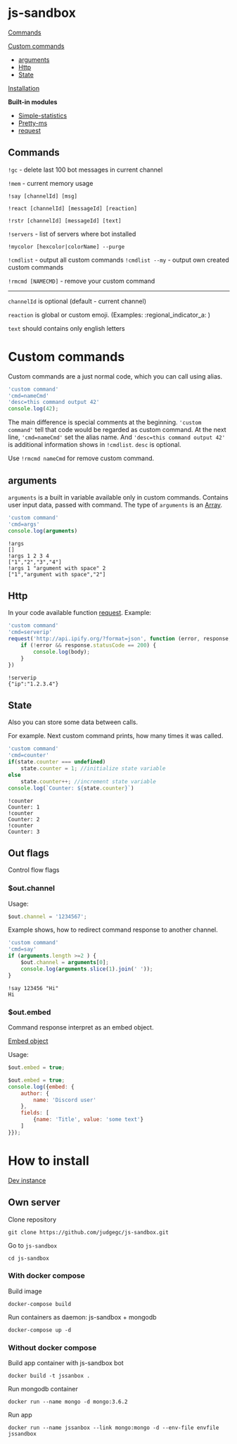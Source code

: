 # **js-sandbox**

[Commands](#commands)

[Custom commands](#custom-commands)
* [arguments](#arguments)
* [Http](#http)
* [State](#state)

[Installation](#how-to-install)

**Built-in modules**

* [Simple-statistics](https://github.com/simple-statistics/simple-statistics)
* [Pretty-ms](https://github.com/sindresorhus/pretty-ms)
* [request](https://github.com/expressjs/express)

## Commands

`!gc` - delete last 100 bot messages in current channel

`!mem` - current memory usage

`!say [channelId] [msg]`

`!react [channelId] [messageId] [reaction]`

`!rstr [channelId] [messageId] [text]`

`!servers` - list of servers where bot installed

`!mycolor [hexcolor|colorName] --purge`

`!cmdlist` - output all custom commands
`!cmdlist --my` - output own created custom commands

`!rmcmd [NAMECMD]` - remove your custom command

___

`channelId` is optional (default - current channel)

`reaction` is global or custom emoji. (Examples: :regional_indicator_a: )

`text` should contains only english letters


# Custom commands
Custom commands are a just normal code, which you can call using alias.


```javascript
'custom command'
'cmd=nameCmd'
'desc=this command output 42'
console.log(42);
```
The main difference is special comments at the beginning.
`'custom command'` tell that code would be regarded as custom command. 
At the next line, `'cmd=nameCmd'` set the alias name.
And `'desc=this command output 42'` is additional information shows in `!cmdlist`. `desc` is optional.

Use `!rmcmd nameCmd` for remove custom command.

## arguments
`arguments` is a built in variable available only in custom commands. Contains user input data, passed with command. The type of `arguments` is an [Array](https://developer.mozilla.org/en-US/docs/Web/JavaScript/Reference/Global_Objects/Array).
```js
'custom command'
'cmd=args'
console.log(arguments)
```
```
!args
[]
!args 1 2 3 4
["1","2","3","4"]
!args 1 "argument with space" 2
["1","argument with space","2"]
```
## Http

In your code available function [request](https://github.com/expressjs/express). Example:

```js
'custom command'
'cmd=serverip'
request('http://api.ipify.org/?format=json', function (error, response, body) {
    if (!error && response.statusCode == 200) {
        console.log(body);
    }
})
```
```
!serverip
{"ip":"1.2.3.4"}
```

## State

Also you can store some data between calls. 

For example. Next custom command prints, how many times it was called.
```js
'custom command'
'cmd=counter'
if(state.counter === undefined)
    state.counter = 1; //initialize state variable
else
    state.counter++; //increment state variable
console.log(`Counter: ${state.counter}`)
```

```
!counter
Counter: 1
!counter
Counter: 2
!counter
Counter: 3
```
## Out flags
Control flow flags
### $out.channel
Usage:
```js
$out.channel = '1234567';
```

Example shows, how to redirect command response to another channel.
```js
'custom command'
'cmd=say'
if (arguments.length >=2 ) {
    $out.channel = arguments[0];
    console.log(arguments.slice(1).join(' '));
}
```
```
!say 123456 "Hi"
Hi
```
### $out.embed
Command response interpret as an embed object.

[Embed object](https://discordapp.com/developers/docs/resources/channel#embed-object-embed-structure)

Usage:
```js
$out.embed = true;
```
```js
$out.embed = true;
console.log({embed: {
    author: {
        name: 'Discord user'
    },
    fields: [
        {name: 'Title', value: 'some text'}
    ]
}});
```

# How to install
[Dev instance](https://discordapp.com/oauth2/authorize?client_id=368800242948243457&scope=bot&permissions=3072)
## **Own server**

Clone repository

`git clone https://github.com/judgegc/js-sandbox.git`

Go to `js-sandbox`

`cd js-sandbox`

### **With docker compose**
Build image

`docker-compose build`

Run containers as daemon: js-sandbox + mongodb

`docker-compose up -d`


### **Without docker compose**

Build app container with js-sandbox bot

```docker build -t jssanbox .```

Run mongodb container

`docker run --name mongo -d mongo:3.6.2`

Run app

`docker run --name jssanbox --link mongo:mongo -d --env-file envfile jssandbox`
